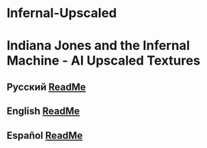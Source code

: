 # Infernal-Upscaled

# Indiana Jones and the Infernal Machine - AI Upscaled Textures

## Русский [ReadMe](https://github.com/gh215/Infernal-Upscaled/blob/main/readme/README_Russian.md)

## English [ReadMe](https://github.com/gh215/Infernal-Upscaled/blob/main/readme/README_English.md)

## Español [ReadMe](https://github.com/gh215/Infernal-Upscaled/blob/main/readme/README_Spanish.md)
